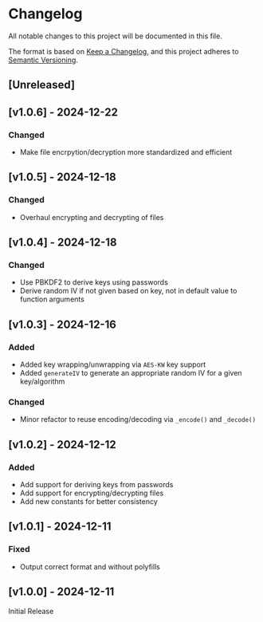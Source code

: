 <!-- markdownlint-disable -->
# Changelog
All notable changes to this project will be documented in this file.

The format is based on [Keep a Changelog](https://keepachangelog.com/en/1.0.0/),
and this project adheres to [Semantic Versioning](https://semver.org/spec/v2.0.0.html).

## [Unreleased]

## [v1.0.6] - 2024-12-22

### Changed
- Make file encrpytion/decryption more standardized and efficient

## [v1.0.5] - 2024-12-18

### Changed
- Overhaul encrypting and decrypting of files

## [v1.0.4] - 2024-12-18

### Changed
- Use PBKDF2 to derive keys using passwords
- Derive random IV if not given based on key, not in default value to function arguments

## [v1.0.3] - 2024-12-16

### Added
- Added key wrapping/unwrapping via `AES-KW` key support
- Added `generateIV` to generate an appropriate random IV for a given key/algorithm

### Changed
- Minor refactor to reuse encoding/decoding via `_encode()` and `_decode()`

## [v1.0.2] - 2024-12-12

### Added
- Add support for deriving keys from passwords
- Add support for encrypting/decrypting files
- Add new constants for better consistency

## [v1.0.1] - 2024-12-11

### Fixed
- Output correct format and without polyfills

## [v1.0.0] - 2024-12-11

Initial Release
